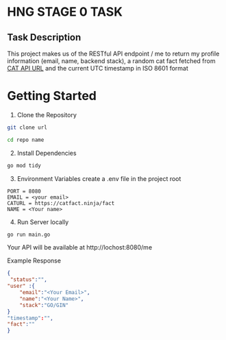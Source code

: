  # HNG STAGE 0 TASK
 
 ## Task Description
 This project makes us of the RESTful API endpoint / me  to return my profile information (email, name, backend stack), a random cat fact fetched from [CAT API URL](https://catfact.ninja/fact) and the current UTC timestamp in ISO 8601 format


# Getting Started
1.  Clone the Repository

``` bash
git clone url

cd repo name

```

2.  Install Dependencies
``` bash
go mod tidy

```

3. Environment Variables
create a .env file in the project root
``` env
PORT = 8080
EMAIL = <your email>
CATURL = https://catfact.ninja/fact
NAME = <Your name>
```

4. Run Server locally
``` bash
go run main.go
```

Your API will be available at http://lochost:8080/me


Example Response 
```json
{
 "status":"",  
"user" :{
    "email":"<Your Email>",
    "name":"<Your Name>",
    "stack":"GO/GIN"
}  
"timestamp":"",
"fact":""
} 
```



 <!-- Instructions to run locally -->

<!-- Environmental variables  -->